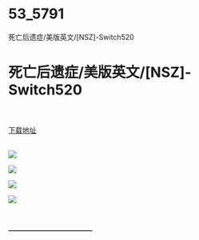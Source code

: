 # 53_5791
死亡后遗症/美版英文/[NSZ]-Switch520
# 死亡后遗症/美版英文/[NSZ]-Switch520
 <br/></br>
[下载地址](https://www.switch520.cc/article/5791 "下载地址")
<br/></br>

<p><img src="https://www.switch520.cc/muke_img/upload_art_editor_20210102-1_878dd4463db468b6cdd47f6baec622d5.jpg"></p>
<p><img src="https://www.switch520.cc/muke_img/upload_art_editor_20210102-1_83d26f8ae00d6af0f284a2f8ce9c06af.jpg"></p>
<p><img src="https://www.switch520.cc/muke_img/upload_art_editor_20210102-1_0828d9d4a81caa4f5d39f56d1b247403.jpg"></p>
<p><img src="https://www.switch520.cc/muke_img/upload_art_editor_20210102-1_39f06bb8e7558fb232409e24ed0bda92.jpg"></p>
<p>&nbsp;</p>
<p><strong>————————————</strong></p>
